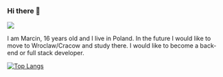 ### Hi there 👋

![](https://komarev.com/ghpvc/?username=macinek67&color=green)

I am Marcin, 16 years old and I live in Poland. In the future I would like to move to Wroclaw/Cracow and study there. I would like to become a back-end or full stack developer.

[![Top Langs](https://github-readme-stats.vercel.app/api/top-langs/?username=macinek67&layout=compact)](https://github.com/macinek67/github-readme-stats)
